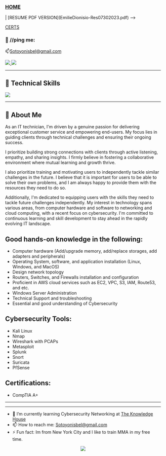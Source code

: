 
### [HOME](https://github.com/Yonisbel) 

<!--| [PROJECTS](https://emiliedionisio.github.io/emProjects.html) | [RESEARCH](https://emiliedionisio.github.io/emResearch.html) | <!--[RESUME ON GITPAGE](https://emiliedionisio.github.io/emtechres.html) -->| [RESUME PDF VERSION](EmilieDionisio-Res07302023.pdf) --> 
[CERTS](credly.com/users/yonisbelsoto/badges)<br /> 

### 📱 **//ping me:**
📫Sotoyonisbel@gmail.com <br />
<p>
  <a href="www.linkedin.com/in/yonisbelsoto">
    <img src="https://skillicons.dev/icons?i=linkedin"/>
  </a>
  <a href="https://github.com/Yonisbel">
    <img src="https://skillicons.dev/icons?i=github"/>
  </a>
 

<!-- # 🧑‍💻 -->

---






<!--![Main Landing Photo]() -->













## 🤯 Technical Skills

<p align="left">
    <a href="https://github.com/Yonisbel">
    <img src="https://skillicons.dev/icons?i=linux,bash,aws,github,git,docker,vim,html,markdown,wordpress,photoshop,visual studio" /></a>
</p>


<!---|  ![App Screenshot](https://drive.google.com/uc?export=view&id=1_Px6rC01N12xsDqnYvmyWORzAiwlZXLa)  |   ![App Screenshot](https://drive.google.com/uc?export=view&id=1F_FzXU7DaIzoOblHXQdz4OXzkp2pYw_j)  |    ![App Screenshot](https://drive.google.com/uc?export=view&id=1SF_Rf19mnJaVMP2AVyEiuWalSYp6diR4) |  ![App Screenshot](https://drive.google.com/uc?export=view&id=120uOb3Mj3VsCHq8deMUNFuUsdZFwCyCI)  |
| ---------------------------- | -------------------------- | --------------------- | ------------------ | --->
---

## 🚀 About Me

As an IT technician, I'm driven by a genuine passion for delivering exceptional customer service and empowering end-users. My focus lies in guiding clients through technical challenges and ensuring their ongoing success.

 I prioritize building strong connections with clients through active listening, empathy, and sharing insights. I firmly believe in fostering a collaborative environment where mutual learning and growth thrive.

I also prioritize training and motivating users to independently tackle similar challenges in the future. I believe that it is important for users to be able to solve their own problems, and I am always happy to provide them with the resources they need to do so.

Additionally, I'm dedicated to equipping users with the skills they need to tackle future challenges independently. My interest in technology spans various areas, from computer hardware and software to networking and cloud computing, with a recent focus on cybersecurity. I'm committed to continuous learning and skill development to stay ahead in the rapidly evolving IT landscape.

## Good hands-on knowledge in the following:
- Computer hardware (Add/upgrade memory, add/replace storages, add adapters and peripherals) 
- Operating System, software, and application installation (Linux, Windows, and MacOS)
- Design network topology
- Routers, Switches, and Firewalls installation and configuration
- Proficient in AWS cloud services such as EC2, VPC, S3, IAM, Route53, and etc.
- Windows Server Administration
- Technical Support and troubleshooting
- Essential and good understanding of Cybersecurity 


## Cybersecurity Tools:
- Kali Linux
- Nmap
- Wireshark with PCAPs
- Metasploit
- Splunk
- Snort
- Suricata
- PfSense

## Certifications:
- CompTIA A+

<!-- ## 👩‍💻 [My Resume](https://github.com/emiliedionisio/emiliedionisio.github.io/blob/main/EmilieDionisio-Res2023%26.pdf) -->

---
<!-- necessary cybersecurity knowledge and skills. 

<!--## 📘 [My Research Project](/emResearch.md) 
-->
---

- 🌱 I’m currently learning Cybersecurity Networking at [The Knowledge House](https://www.theknowledgehouse.org/)
- 📫 How to reach me: Sotoyonisbel@gmail.com
- ⚡ Fun fact: Im from New York City and I like to train MMA in my free time.  

<p align="center">
  <a href="www.linkedin.com/in/yonisbelsoto">
    <img src="https://skillicons.dev/icons?i=linkedin" />
  </a>  
   <!-- <a href="https://f14streetphotog.wixsite.com/fstopmoment">
    <img src="https://skillicons.dev/icons?i=instagram" />
  </a>-->
</p>
